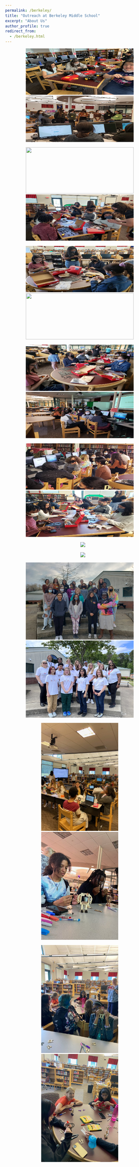 ```yaml
---
permalink: /berkeley/
title: "Outreach at Berkeley Middle School"
excerpt: "About Us"
author_profile: true
redirect_from: 
  - /berkeley.html
---
```


<p align="center">
  <img src= "/images/Volunteering Photos/IMG_0298.jpg" width="350" height="150" > 
  &nbsp;&nbsp;&nbsp;&nbsp;
  
  <img src= "/images/Volunteering Photos/20220208_155131.jpg" width="350" height="150" >
  &nbsp;&nbsp;&nbsp;&nbsp;
</p>

<p align="center">
  <img src= "/images/Volunteering Photos/20220322_162557.jpg" width="350" height="150" >
  &nbsp;&nbsp;&nbsp;&nbsp;
  
  <img src= "/images/Volunteering Photos/20220412_155418.jpg" width="350" height="150" >
  &nbsp;&nbsp;&nbsp;&nbsp;
</p>

<p align="center">
  <img src= "/images/Volunteering Photos/20220412_155507.jpg" width="350" height="150" >
  &nbsp;&nbsp;&nbsp;&nbsp;
  
  <img src= "/images/Volunteering Photos/20220222_160445.jpg" width="350" height="150" >
  &nbsp;&nbsp;&nbsp;&nbsp;
</p>

<p align="center">
  <img src= "/images/Volunteering Photos/20220412_155159.jpg" width="350" height="150" >
  &nbsp;&nbsp;&nbsp;&nbsp;
  
  <img src= "/images/Volunteering Photos/20220208_160132.jpg" width="350" height="150" >
  &nbsp;&nbsp;&nbsp;&nbsp;
</p>

<p align="center">
  <img src= "/images/Volunteering Photos/20220208_160244.jpg" width="350" height="150" >
  &nbsp;&nbsp;&nbsp;&nbsp;
  
  <img src= "/images/Volunteering Photos/20220412_155145.jpg" width="350" height="150" >
  &nbsp;&nbsp;&nbsp;&nbsp;
</p>

<p align="center">
  <img src= "/images/Volunteering Photos/robotics_gif_1.gif">
</p>

<p align="center">
  <img src= "/images/Volunteering Photos/robotics_gif2.gif">
</p>

<p align="center">
  <img src= "/images/Volunteering Photos/20220208_164621.jpg" width="350" height="250" >
  &nbsp;&nbsp;&nbsp;&nbsp;
  
  <img src= "/images/Volunteering Photos/IMG_7023.jpg" width="350" height="250" >
  &nbsp;&nbsp;&nbsp;&nbsp;
</p>

<p align="center">
  <img src= "/images/Volunteering Photos/IMG_0815.jpg" width="250" height="350" >
  &nbsp;&nbsp;&nbsp;&nbsp;
  
  <img src= "/images/Volunteering Photos/IMG_0380.jpg" width="250" height="350" >
  &nbsp;&nbsp;&nbsp;&nbsp;
</p>

<p align="center">
  <img src= "/images/Volunteering Photos/IMG_0392.jpg" width="250" height="350" >
  &nbsp;&nbsp;&nbsp;&nbsp;

  <img src= "/images/Volunteering Photos/IMG_0401.jpg" width="250" height="350" >
  &nbsp;&nbsp;&nbsp;&nbsp;
</p>
